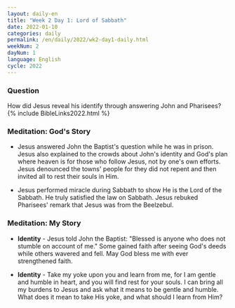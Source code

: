 ```yaml
---
layout: daily-en
title: "Week 2 Day 1: Lord of Sabbath"
date: 2022-01-10
categories: daily
permalink: /en/daily/2022/wk2-day1-daily.html
weekNum: 2
dayNum: 1
language: English
cycle: 2022
---
```


### Question     
How did Jesus reveal his identify through answering John and Pharisees?
{% include BibleLinks2022.html %} 

### Meditation: God's Story   
+ Jesus answered John the Baptist's question while he was in prison. Jesus also explained to the crowds about John's identity and God's plan where heaven is for those who follow Jesus, not by one's own efforts. Jesus denounced the towns' people for they did not repent and then invited all to rest their souls in Him. 

+ Jesus performed miracle during Sabbath to show He is the Lord of the Sabbath. He truly satisfied the law on Sabbath. Jesus rebuked Pharisees' remark that Jesus was from the Beelzebul. 

### Meditation: My Story   
+ **Identity** - Jesus told John the Baptist: "Blessed is anyone who does not stumble on account of me." Some gained faith after seeing God's deeds while others wavered and fell. May God bless me with ever strengthened faith. 

+ **Identity** - Take my yoke upon you and learn from me, for I am gentle and humble in heart, and you will find rest for your souls. I can bring all my burdens to Jesus and ask what it means to be gentle and humble. What does it mean to take His yoke, and what should I learn from Him? 
